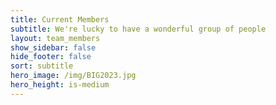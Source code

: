 ```yaml
---
title: Current Members
subtitle: We're lucky to have a wonderful group of people
layout: team_members
show_sidebar: false
hide_footer: false
sort: subtitle
hero_image: /img/BIG2023.jpg
hero_height: is-medium
---
```

